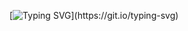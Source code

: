 [![Typing SVG](https://readme-typing-svg.demolab.com?font=Fira+Code&pause=1000&color=A2F749&random=false&width=435&lines=mohamed%40ehab%3A~%24+cat+readme.md_;I'm+Mohamed+Ehab_;I+study+CS+and+ML_;I+use+Python+and+C%2B%2B_;Feel+free+to+look+at+my+repos_)](https://git.io/typing-svg)

<!--
**MohamedEh-ab/MohamedEh-ab** is a ✨ _special_ ✨ repository because its `README.md` (this file) appears on your GitHub profile.

Here are some ideas to get you started:

- 🔭 I’m currently working on ...
-
- 👯 I’m looking to collaborate on ...
- 🤔 I’m looking for help with ...
- 💬 Ask me about ...
- 📫 How to reach me: ...
- 😄 Pronouns: ...
- ⚡ Fun fact: ...
-->
